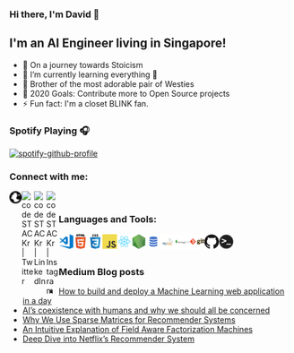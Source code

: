 ### Hi there, I'm David 👋

## I'm an AI Engineer living in Singapore!

- 🔭 On a journey towards Stoicism
- 🌱 I’m currently learning everything 🤣
- 🐶 Brother of the most adorable pair of Westies
- 🥅 2020 Goals: Contribute more to Open Source projects
- ⚡ Fun fact: I'm a closet BLINK fan.

### Spotify Playing 🎧

[![spotify-github-profile](https://spotify-github-profile.vercel.app/api/view?uid=davidcjw&cover_image=true&theme=novatorem)](https://github.com/kittinan/spotify-github-profile)

### Connect with me:

[<img align="left" alt="codeSTACKr.com" width="22px" src="https://raw.githubusercontent.com/iconic/open-iconic/master/svg/globe.svg" />][website]
[<img align="left" alt="codeSTACKr | Twitter" width="22px" src="https://cdn.jsdelivr.net/npm/simple-icons@v3/icons/twitter.svg" />][twitter]
[<img align="left" alt="codeSTACKr | LinkedIn" width="22px" src="https://cdn.jsdelivr.net/npm/simple-icons@v3/icons/linkedin.svg" />][linkedin]
[<img align="left" alt="codeSTACKr | Instagram" width="22px" src="https://cdn.jsdelivr.net/npm/simple-icons@v3/icons/instagram.svg" />][instagram]

<br />

### Languages and Tools:

<img align="left" alt="Visual Studio Code" width="26px" src="https://raw.githubusercontent.com/github/explore/80688e429a7d4ef2fca1e82350fe8e3517d3494d/topics/visual-studio-code/visual-studio-code.png" />
<img align="left" alt="HTML5" width="26px" src="https://raw.githubusercontent.com/github/explore/80688e429a7d4ef2fca1e82350fe8e3517d3494d/topics/html/html.png" />
<img align="left" alt="CSS3" width="26px" src="https://raw.githubusercontent.com/github/explore/80688e429a7d4ef2fca1e82350fe8e3517d3494d/topics/css/css.png" />
<img align="left" alt="JavaScript" width="26px" src="https://raw.githubusercontent.com/github/explore/80688e429a7d4ef2fca1e82350fe8e3517d3494d/topics/javascript/javascript.png" />
<img align="left" alt="React" width="26px" src="https://raw.githubusercontent.com/github/explore/80688e429a7d4ef2fca1e82350fe8e3517d3494d/topics/react/react.png" />
<img align="left" alt="Node.js" width="26px" src="https://raw.githubusercontent.com/github/explore/80688e429a7d4ef2fca1e82350fe8e3517d3494d/topics/nodejs/nodejs.png" />
<img align="left" alt="SQL" width="26px" src="https://raw.githubusercontent.com/github/explore/80688e429a7d4ef2fca1e82350fe8e3517d3494d/topics/sql/sql.png" />
<img align="left" alt="MySQL" width="26px" src="https://raw.githubusercontent.com/github/explore/80688e429a7d4ef2fca1e82350fe8e3517d3494d/topics/mysql/mysql.png" />
<img align="left" alt="MongoDB" width="26px" src="https://raw.githubusercontent.com/github/explore/80688e429a7d4ef2fca1e82350fe8e3517d3494d/topics/mongodb/mongodb.png" />
<img align="left" alt="Git" width="26px" src="https://raw.githubusercontent.com/github/explore/80688e429a7d4ef2fca1e82350fe8e3517d3494d/topics/git/git.png" />
<img align="left" alt="GitHub" width="26px" src="https://raw.githubusercontent.com/github/explore/78df643247d429f6cc873026c0622819ad797942/topics/github/github.png" />
<img align="left" alt="Terminal" width="26px" src="https://raw.githubusercontent.com/github/explore/80688e429a7d4ef2fca1e82350fe8e3517d3494d/topics/terminal/terminal.png" />

<br />
<br />

### Medium Blog posts
<!-- BLOG-POST-LIST:START -->
- [How to build and deploy a Machine Learning web application in a day](https://towardsdatascience.com/how-to-build-and-deploy-a-machine-learning-web-application-in-a-day-f194fdbd4a5f?source=rss-f392dd76f846------2)
- [AI’s coexistence with humans and why we should all be concerned](https://towardsdatascience.com/ais-coexistence-with-humans-and-why-we-should-all-be-concerned-37a8cc444600?source=rss-f392dd76f846------2)
- [Why We Use Sparse Matrices for Recommender Systems](https://towardsdatascience.com/why-we-use-sparse-matrices-for-recommender-systems-2ccc9ab698a4?source=rss-f392dd76f846------2)
- [An Intuitive Explanation of Field Aware Factorization Machines](https://towardsdatascience.com/an-intuitive-explanation-of-field-aware-factorization-machines-a8fee92ce29f?source=rss-f392dd76f846------2)
- [Deep Dive into Netflix’s Recommender System](https://towardsdatascience.com/deep-dive-into-netflixs-recommender-system-341806ae3b48?source=rss-f392dd76f846------2)
<!-- BLOG-POST-LIST:END -->

[website]: https://www.davidcjw.com
[twitter]: https://twitter.com/davidcjw22
[instagram]: https://www.instagram.com/dayweeed/
[linkedin]: https://www.linkedin.com/in/david-chong-83214500/